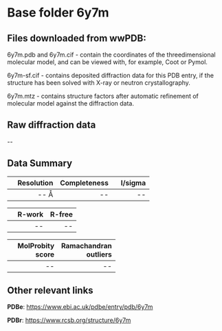 # Base folder 6y7m

## Files downloaded from wwPDB:

6y7m.pdb and 6y7m.cif - contain the coordinates of the threedimensional molecular model, and can be viewed with, for example, Coot or Pymol.

6y7m-sf.cif - contains deposited diffraction data for this PDB entry, if the structure has been solved with X-ray or neutron crystallography.

6y7m.mtz - contains structure factors after automatic refinement of molecular model against the diffraction data.

## Raw diffraction data

--<br> 

## Data Summary
|   | Resolution | Completeness| I/sigma |
|---|-------------:|----------------:|--------------:|
|   |-- Å|--|<img width=50/>--|

|   | **R-work**| **R-free**   
|---|-------------:|----------------:|           
||--|--|

|   |**MolProbity<br>score**| **Ramachandran<br>outliers** 
|---|-------------:|----------------:|
||--|--|

 

 



## Other relevant links 
**PDBe**:  https://www.ebi.ac.uk/pdbe/entry/pdb/6y7m
 
**PDBr**: https://www.rcsb.org/structure/6y7m 

